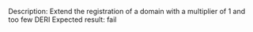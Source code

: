 Description: Extend the registration of a domain with a multiplier of 1 and too few DERI
Expected result: fail